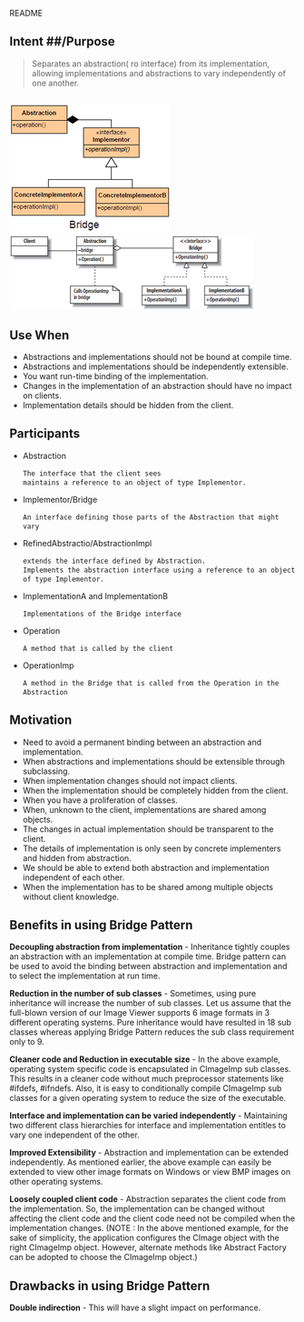 README

## Intent ##/Purpose

> Separates an abstraction( ro interface) from its implementation, allowing implementations and abstractions to vary independently of one another.

##

![alt text](./Images/Bridge-1.md.png "Bridge")
![alt text](./Images/Bridge-2.md.png "Bridge")

## Use When ##

+	Abstractions and implementations should not be bound at compile time.
+	Abstractions and implementations should be independently extensible.
+	You want run-time binding of the implementation.
+	Changes in the implementation of an abstraction should have no impact on clients.
+	Implementation details should be hidden from the client.

## Participants ##

+	Abstraction

		The interface that the client sees
		maintains a reference to an object of type Implementor.
+	Implementor/Bridge

		An interface defining those parts of the Abstraction that might vary
+	RefinedAbstractio/AbstractionImpl

		extends the interface defined by Abstraction.
		Implements the abstraction interface using a reference to an object of type Implementor.
+	ImplementationA and ImplementationB

		Implementations of the Bridge interface
+	Operation

		A method that is called by the client
+	OperationImp

		A method in the Bridge that is called from the Operation in the Abstraction

## Motivation ##

+	Need to avoid a permanent binding between an abstraction and implementation.
+	When abstractions and implementations should be extensible through subclassing.
+	When implementation changes should not impact clients.
+	When the implementation should be completely hidden from the client.
+	When you have a proliferation of classes.
+	When, unknown to the client, implementations are shared among objects.
+	The changes in actual implementation should be transparent to the client.
+	The details of implementation is only seen by concrete implementers and hidden from abstraction.
+	We should be able to extend both abstraction and implementation independent of each other.
+	When the implementation has to be shared among multiple objects without client knowledge.

## Benefits in using Bridge Pattern

**Decoupling abstraction from implementation** - Inheritance tightly couples an abstraction with an implementation at compile time. Bridge pattern can be used to avoid the binding between abstraction and implementation and to select the implementation at run time.

**Reduction in the number of sub classes** - Sometimes, using pure inheritance will increase the number of sub classes. Let us assume that the full-blown version of our Image Viewer supports 6 image formats in 3 different operating systems. Pure inheritance would have resulted in 18 sub classes whereas applying Bridge Pattern reduces the sub class requirement only to 9.

**Cleaner code and Reduction in executable size** - In the above example, operating system specific code is encapsulated in CImageImp sub classes. This results in a cleaner code without much preprocessor statements like #ifdefs, #ifndefs. Also, it is easy to conditionally compile CImageImp sub classes for a given operating system to reduce the size of the executable.

**Interface and implementation can be varied independently** - Maintaining two different class hierarchies for interface and implementation entitles to vary one independent of the other.

**Improved Extensibility** - Abstraction and implementation can be extended independently. As mentioned earlier, the above example can easily be extended to view other image formats on Windows or view BMP images on other operating systems.

**Loosely coupled client code** - Abstraction separates the client code from the implementation. So, the implementation can be changed without affecting the client code and the client code need not be compiled when the implementation changes. (NOTE : In the above mentioned example, for the sake of simplicity, the application configures the CImage object with the right CImageImp object. However, alternate methods like Abstract Factory can be adopted to choose the CImageImp object.)

## Drawbacks in using Bridge Pattern

**Double indirection** - This will have a slight impact on performance.
